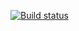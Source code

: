 [![Build status](https://ci.appveyor.com/api/projects/status/5j5qm95b2m6mwj2h?svg=true)](https://ci.appveyor.com/project/xamelion098/automationtesthw-6-1)
